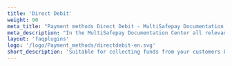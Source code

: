 ```yaml
---
title: 'Direct Debit'
weight: 90
meta_title: "Payment methods Direct Debit - MultiSafepay Documentation Center"
meta_description: "In the MultiSafepay Documentation Center all relevant information regarding our Plugins and API. As well as Support pages for Payment Method, Tools and General Questions. You can also find the contact details of our Support Team and Integration Team."
layout: 'faqplugins'
logo: '/logo/Payment_methods/directdebit-en.svg' 
short_description: 'Suitable for collecting funds from your customers bank account on a recurring basis by means of authorization.'
---
```

